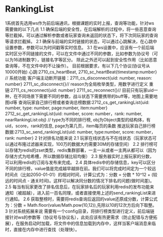 # RankingList
1系统首先选用ws作为前后端通讯，根据课题的实时上报，查询等功能，针对ws需要做的以下几点
  1.1 确保后端的安全性，在后端解析的过程中，将一些恶意查询等拦截掉。可以通过解析参数或者玩家查询未返回的状态下，将下次同玩家的查询等请求拦截掉。
  2.1 确保与前端的实时链接的状态，可以通过心跳解决，在心跳中设置参数，参数可以为时间戳等实时信息。
  3.1 在ws设置中，应该有一个前后端实时区分不同链接的文件，可以在文件中通过不同的参数，比如参数为协议号（可以为16进制数字），链接名字等区分。
      除此之外还可以起到安全性作用（比如恶意查询等，不在文件中的不让操作）。
      目前根据要求，有以下几个协议(协议号从10000开始)
      心跳:2710_cs_heartBeat, 2710_sc_heartBeat{timestamp:number} // 系统功能
      客户端主动断开链接：2711_cs_disconnect{uid: number, reason: number} 2711_sc_disconnect{}// reason为全局枚举类型，用数字进行定义
      重链:2711_cs_reconnect{uid: number} 2711_sc_reconnect{}// 目前只有玩家uid一种，在不同场景下需要不同的参数，战斗状态下需要携带的buff等，地图上需要地图id等
      查询玩家自己排行榜或者查询总榜数据:2712_cs_get_rankingList{uid: number, type: number, page:number, item:number} 2712_sc_get_rankingList{uid: number, score: number，rank: number, nearRankingList:obj} 
      // type为不同的排行榜, obj为Object类型的结构体，有uid，score，rank的信息, page为第几页，item每页的条数
      推送玩家自己排行榜数据:2713_sc_send_rankingList{uid: number, type:number, score: number，rank: number}
2 针对排名功能来说
  2.1 玩家在线状态与不在线状态（玩家状态可以通过布隆过滤器来实现，100万的数据大约需要30M的存储空间）
  2.2 排行榜可以存储为redis的zset类型，redis集群部署，一主一从或者一主两从都可以（因为存储方式为哈希槽，所以数据存储比较均衡）
  2.3 服务器实时上报玩家的分数，可以利用redis的订阅与发布来完成。
  2.4 具体redis中的存储信息，key可以区分不同的排行榜，value值是完成越早越排在前。我们可以将完成时间定为一个较远时间点（比如2050-01-01）的相对时间，计算公式为：分数 = 分数 * 10^12 + (较远的时间点 - 通关时间)。这样可以解决同分数的情况下排名的问题(做时间差)。
  2.5 每当有玩家更改了排名信息后，在玩家排名后的玩家利用redis的发布功能来通知（被超越），进入前一百名同理，或者直接使用上述的send_rankingList来进行通知。
  2.6 获取整榜时，需要将redis查询后返回的value还原成分数，计算公式为：分数 = Math.floor(value/Math.pow(10,12)),先除以10的12次方后向下取整。
3 针对系统拓展来说
  需要有一个config目录，将排行榜类型进行定义，前后端链接针对ws的参数等（协议号与协议名），此处应该有热更需求（防止配错与方便拓展），在服务启动时加载，将文件中的信息加载到内存中，这样当客户端消息来临时，直接在内存中进行查找（处理快）。
  
